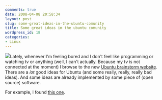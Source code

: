 ```yaml
---
comments: true
date: 2008-04-08 20:58:34
layout: post
slug: some-great-ideas-in-the-ubuntu-comunity
title: Some great ideas in the ubuntu comunity
wordpress_id: 18
categories:
- Linux
---
```


[![](/images/uploads/2008/04/its-just-an-idea-279x300.jpg)](/images/uploads/2008/04/its-just-an-idea.jpg)Lately, whenever I'm feeling bored and I don't feel like programming or watching tv or anything (well, I can't actually. Because my tv is not connected at the moment) I browse to the new [Ubuntu brainstorm website](http://brainstorm.ubuntu.com/). There are a _lot_ good ideas for Ubuntu (and some really, really, really bad ideas). And some ideas are already implemented by some piece of (open source) software.

For example, I found [this one](http://micrux.net/?p=52).
